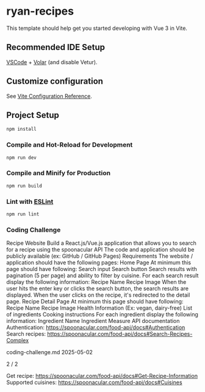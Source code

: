 # ryan-recipes

This template should help get you started developing with Vue 3 in Vite.

## Recommended IDE Setup

[VSCode](https://code.visualstudio.com/) + [Volar](https://marketplace.visualstudio.com/items?itemName=Vue.volar) (and disable Vetur).

## Customize configuration

See [Vite Configuration Reference](https://vite.dev/config/).

## Project Setup

```sh
npm install
```

### Compile and Hot-Reload for Development

```sh
npm run dev
```

### Compile and Minify for Production

```sh
npm run build
```

### Lint with [ESLint](https://eslint.org/)

```sh
npm run lint
```

### Coding Challenge

Recipe Website
Build a React.js/Vue.js application that allows you to search for a recipe using the spoonacular API
The code and application should be publicly available (ex: GitHub / GitHub Pages)
Requirements
The website / application should have the following pages:
Home Page
At minimum this page should have following:
Search input
Search button
Search results with pagination (5 per page) and ability to filter by cuisine.
For each search result display the following information:
Recipe Name
Recipe Image
When the user hits the enter key or clicks the search button, the search results are displayed.
When the user clicks on the recipe, it's redirected to the detail page.
Recipe Detail Page
At minimum this page should have following:
Recipe Name
Recipe Image
Health Information (Ex: vegan, dairy-free)
List of ingredients
Cooking instructions
For each ingredient display the following information:
Ingredient Name
Ingredient Measure
API documentation
Authentication:
https://spoonacular.com/food-api/docs#Authentication
Search recipes:
https://spoonacular.com/food-api/docs#Search-Recipes-Complex

coding-challenge.md 2025-05-02

2 / 2

Get recipe:
https://spoonacular.com/food-api/docs#Get-Recipe-Information
Supported cuisines:
https://spoonacular.com/food-api/docs#Cuisines
